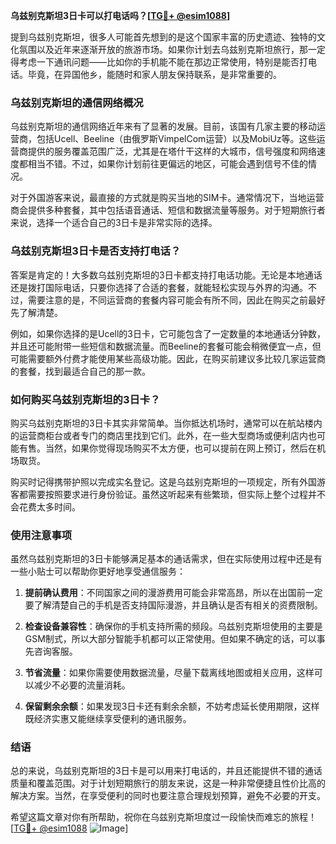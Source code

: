 **乌兹别克斯坦3日卡可以打电话吗？[[TG💪+ @esim1088](https://t.me/s/esim1088)]**

提到乌兹别克斯坦，很多人可能首先想到的是这个国家丰富的历史遗迹、独特的文化氛围以及近年来逐渐开放的旅游市场。如果你计划去乌兹别克斯坦旅行，那一定得考虑一下通讯问题——比如你的手机能不能在那边正常使用，特别是能否打电话。毕竟，在异国他乡，能随时和家人朋友保持联系，是非常重要的。

### 乌兹别克斯坦的通信网络概况

乌兹别克斯坦的通信网络近年来有了显著的发展。目前，该国有几家主要的移动运营商，包括Ucell、Beeline（由俄罗斯VimpelCom运营）以及MobiUz等。这些运营商提供的服务覆盖范围广泛，尤其是在塔什干这样的大城市，信号强度和网络速度都相当不错。不过，如果你计划前往更偏远的地区，可能会遇到信号不佳的情况。

对于外国游客来说，最直接的方式就是购买当地的SIM卡。通常情况下，当地运营商会提供多种套餐，其中包括语音通话、短信和数据流量等服务。对于短期旅行者来说，选择一个适合自己的3日卡是非常实际的选择。

### 乌兹别克斯坦3日卡是否支持打电话？

答案是肯定的！大多数乌兹别克斯坦的3日卡都支持打电话功能。无论是本地通话还是拨打国际电话，只要你选择了合适的套餐，就能轻松实现与外界的沟通。不过，需要注意的是，不同运营商的套餐内容可能会有所不同，因此在购买之前最好先了解清楚。

例如，如果你选择的是Ucell的3日卡，它可能包含了一定数量的本地通话分钟数，并且还可能附带一些短信和数据流量。而Beeline的套餐可能会稍微便宜一点，但可能需要额外付费才能使用某些高级功能。因此，在购买前建议多比较几家运营商的套餐，找到最适合自己的那一款。

### 如何购买乌兹别克斯坦的3日卡？

购买乌兹别克斯坦的3日卡其实非常简单。当你抵达机场时，通常可以在航站楼内的运营商柜台或者专门的商店里找到它们。此外，在一些大型商场或便利店内也可能有售。当然，如果你觉得现场购买不太方便，也可以提前在网上预订，然后在机场取货。

购买时记得携带护照以完成实名登记。这是乌兹别克斯坦的一项规定，所有外国游客都需要按照要求进行身份验证。虽然这听起来有些繁琐，但实际上整个过程并不会花费太多时间。

### 使用注意事项

虽然乌兹别克斯坦的3日卡能够满足基本的通话需求，但在实际使用过程中还是有一些小贴士可以帮助你更好地享受通信服务：

1. **提前确认费用**：不同国家之间的漫游费用可能会非常高昂，所以在出国前一定要了解清楚自己的手机是否支持国际漫游，并且确认是否有相关的资费限制。
   
2. **检查设备兼容性**：确保你的手机支持所需的频段。乌兹别克斯坦使用的主要是GSM制式，所以大部分智能手机都可以正常使用。但如果不确定的话，可以事先咨询客服。

3. **节省流量**：如果你需要使用数据流量，尽量下载离线地图或相关应用，这样可以减少不必要的流量消耗。

4. **保留剩余余额**：如果发现3日卡还有剩余余额，不妨考虑延长使用期限，这样既经济实惠又能继续享受便利的通讯服务。

### 结语

总的来说，乌兹别克斯坦的3日卡是可以用来打电话的，并且还能提供不错的通话质量和覆盖范围。对于计划短期旅行的朋友来说，这是一种非常便捷且性价比高的解决方案。当然，在享受便利的同时也要注意合理规划预算，避免不必要的开支。

希望这篇文章对你有所帮助，祝你在乌兹别克斯坦度过一段愉快而难忘的旅程！[[TG💪+ @esim1088](https://t.me/s/esim1088) ![Image](https://i.postimg.cc/4NQfJmqS/Snipaste-2025-05-13-00-14-12.png)]